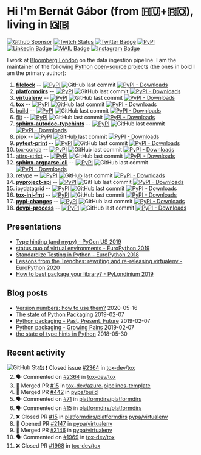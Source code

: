 # Hi I'm Bernát Gábor (from 🇭🇺+🇷🇴), living in 🇬🇧

[![Github Sponsor](https://img.shields.io/static/v1?label=Sponsor&message=%E2%9D%A4&logo=GitHub&link=https://github.com/sponsors/gaborbernat&style=flat-square)](https://github.com/sponsors/gaborbernat)
[![Twitch Status](https://img.shields.io/twitch/status/gaborbernat?style=flat-square)](https://www.twitch.tv/gaborbernat)
[![Twitter Badge](https://img.shields.io/badge/-@gjbernat-1ca0f1?style=flat-square&labelColor=1ca0f1&logo=twitter&logoColor=white&link=https://twitter.com/gjbernat)](https://twitter.com/gjbernat)
[![PyPI](https://img.shields.io/badge/-gaborbernat-0073b7?style=flat-square&logo=Python&logoColor=white&link=https://pypi.org/user/gaborbernat/)](https://pypi.org/user/gaborbernat/)
[![Linkedin Badge](https://img.shields.io/badge/-gaborbernat-blue?style=flat-square&logo=Linkedin&logoColor=white&link=https://www.linkedin.com/in/gaborbernat/)](https://www.linkedin.com/in/gaborbernat/)
[![MAIL Badge](https://img.shields.io/badge/-gaborjbernat@gmail.com-c14438?style=flat-square&logo=Gmail&logoColor=white&link=mailto:gaborjbernat@gmail.com)](mailto:gaborjbernat@gmail.com)
[![Instagram Badge](https://img.shields.io/badge/-@gabor__bernat-845EC2?style=flat-square&labelColor=white&logo=Instagram&link=https://instagram.com/gabor_bernat/)](https://instagram.com/gabor_bernat)

I work at [Bloomberg London](https://www.techatbloomberg.com/) on the data ingestion pipeline. I am the maintainer of
the following [Python](https://www.python.org/) [open-source](https://en.wikipedia.org/wiki/Open_source) projects (the
ones in bold I am the primary author):

1. [**filelock**](https://github.com/tox-dev/py-filelock) --
   [![PyPI](https://img.shields.io/pypi/v/filelock?style=flat-square)](https://pypi.org/project/filelock)
   ![GitHub last commit](https://img.shields.io/github/last-commit/tox-dev/py-filelock?logo=python&style=flat-square)
   [![PyPI - Downloads](https://img.shields.io/pypi/dm/filelock?style=flat-square)](https://pypistats.org/packages/filelock)
1. [**platformdirs**](https://github.com/platformdirs/platformdirs) --
   [![PyPI](https://img.shields.io/pypi/v/platformdirs?style=flat-square)](https://pypi.org/project/platformdirs)
   ![GitHub last commit](https://img.shields.io/github/last-commit/platformdirs/platformdirs?logo=python&style=flat-square)
   [![PyPI - Downloads](https://img.shields.io/pypi/dm/platformdirs?style=flat-square)](https://pypistats.org/packages/platformdirs)
1. [**virtualenv**](https://github.com/pypa/virtualenv) --
   [![PyPI](https://img.shields.io/pypi/v/virtualenv?style=flat-square)](https://pypi.org/project/virtualenv)
   ![GitHub last commit](https://img.shields.io/github/last-commit/pypa/virtualenv?logo=python&style=flat-square)
   [![PyPI - Downloads](https://img.shields.io/pypi/dm/virtualenv?style=flat-square)](https://pypistats.org/packages/virtualenv)
1. [**tox**](https://github.com/tox-dev/tox) --
   [![PyPI](https://img.shields.io/pypi/v/tox?style=flat-square)](https://pypi.org/project/tox)
   ![GitHub last commit](https://img.shields.io/github/last-commit/tox-dev/tox?logo=python&style=flat-square)
   [![PyPI - Downloads](https://img.shields.io/pypi/dm/tox?style=flat-square)](https://pypistats.org/packages/tox)
1. [build](https://github.com/pypa/build) --
   [![PyPI](https://img.shields.io/pypi/v/build?style=flat-square)](https://pypi.org/project/build)
   ![GitHub last commit](https://img.shields.io/github/last-commit/pypa/build?logo=python&style=flat-square)
   [![PyPI - Downloads](https://img.shields.io/pypi/dm/build?style=flat-square)](https://pypistats.org/packages/build)
1. [flit](https://github.com/pypa/flit) --
   [![PyPI](https://img.shields.io/pypi/v/flit?style=flat-square)](https://pypi.org/project/flit)
   ![GitHub last commit](https://img.shields.io/github/last-commit/pypa/flit?logo=python&style=flat-square)
   [![PyPI - Downloads](https://img.shields.io/pypi/dm/flit?style=flat-square)](https://pypistats.org/packages/flit)
1. [**sphinx-autodoc-typehints**](https://github.com/tox-dev/sphinx-autodoc-typehints) --
   [![PyPI](https://img.shields.io/pypi/v/sphinx-autodoc-typehints?style=flat-square)](https://pypi.org/project/sphinx-autodoc-typehints)
   ![GitHub last commit](https://img.shields.io/github/last-commit/tox-dev/sphinx-autodoc-typehints?logo=python&style=flat-square)
   [![PyPI - Downloads](https://img.shields.io/pypi/dm/sphinx-autodoc-typehints?style=flat-square)](https://pypistats.org/packages/sphinx-autodoc-typehints)
1. [pipx](https://github.com/pypa/pipx) --
   [![PyPI](https://img.shields.io/pypi/v/pipx?style=flat-square)](https://pypi.org/project/pipx)
   ![GitHub last commit](https://img.shields.io/github/last-commit/pypa/pipx?logo=python&style=flat-square)
   [![PyPI - Downloads](https://img.shields.io/pypi/dm/pipx?style=flat-square)](https://pypistats.org/packages/pipx)
1. [**pytest-print**](https://github.com/pytest-dev/pytest-print) --
   [![PyPI](https://img.shields.io/pypi/v/pytest-print?style=flat-square)](https://pypi.org/project/pytest-print)
   ![GitHub last commit](https://img.shields.io/github/last-commit/pytest-dev/pytest-print?logo=python&style=flat-square)
   [![PyPI - Downloads](https://img.shields.io/pypi/dm/pytest-print?style=flat-square)](https://pypistats.org/packages/pytest-print)
1. [tox-conda](https://github.com/tox-dev/tox-conda) --
   [![PyPI](https://img.shields.io/pypi/v/tox-conda?style=flat-square)](https://pypi.org/project/tox-conda)
   ![GitHub last commit](https://img.shields.io/github/last-commit/tox-dev/tox-conda?logo=python&style=flat-square)
   [![PyPI - Downloads](https://img.shields.io/pypi/dm/tox-conda?style=flat-square)](https://pypistats.org/packages/tox-conda)
1. [attrs-strict](https://github.com/bloomberg/attrs-strict) --
   [![PyPI](https://img.shields.io/pypi/v/attrs-strict?style=flat-square)](https://pypi.org/project/attrs-strict)
   ![GitHub last commit](https://img.shields.io/github/last-commit/bloomberg/attrs-strict?logo=python&style=flat-square)
   [![PyPI - Downloads](https://img.shields.io/pypi/dm/attrs-strict?style=flat-square)](https://pypistats.org/packages/attrs-strict)
1. [**sphinx-argparse-cli**](https://github.com/tox-dev/sphinx-argparse-cli) --
   [![PyPI](https://img.shields.io/pypi/v/sphinx-argparse-cli?style=flat-square)](https://pypi.org/project/sphinx-argparse-cli)
   ![GitHub last commit](https://img.shields.io/github/last-commit/tox-dev/sphinx-argparse-cli?logo=python&style=flat-square)
   [![PyPI - Downloads](https://img.shields.io/pypi/dm/sphinx-argparse-cli?style=flat-square)](https://pypistats.org/packages/sphinx-argparse-cli)
1. [retype](https://github.com/ambv/retype) --
   [![PyPI](https://img.shields.io/pypi/v/retype?style=flat-square)](https://pypi.org/project/retype)
   ![GitHub last commit](https://img.shields.io/github/last-commit/ambv/retype?logo=python&style=flat-square)
   [![PyPI - Downloads](https://img.shields.io/pypi/dm/retype?style=flat-square)](https://pypistats.org/packages/retype)
1. [**pyproject-api**](https://github.com/tox-dev/pyproject-api) --
   [![PyPI](https://img.shields.io/pypi/v/pyproject-api?style=flat-square)](https://pypi.org/project/pyproject-api)
   ![GitHub last commit](https://img.shields.io/github/last-commit/tox-dev/pyproject-api?logo=python&style=flat-square)
   [![PyPI - Downloads](https://img.shields.io/pypi/dm/pyproject-api?style=flat-square)](https://pypistats.org/packages/pyproject-api)
1. [ipydatagrid](https://github.com/bloomberg/ipydatagrid) --
   [![PyPI](https://img.shields.io/pypi/v/ipydatagrid?style=flat-square)](https://pypi.org/project/ipydatagrid)
   ![GitHub last commit](https://img.shields.io/github/last-commit/bloomberg/ipydatagrid?logo=python&style=flat-square)
   [![PyPI - Downloads](https://img.shields.io/pypi/dm/ipydatagrid?style=flat-square)](https://pypistats.org/packages/ipydatagrid)
1. [**tox-ini-fmt**](https://github.com/tox-dev/tox-ini-fmt) --
   [![PyPI](https://img.shields.io/pypi/v/tox-ini-fmt?style=flat-square)](https://pypi.org/project/tox-ini-fmt)
   ![GitHub last commit](https://img.shields.io/github/last-commit/tox-dev/tox-ini-fmt?logo=python&style=flat-square)
   [![PyPI - Downloads](https://img.shields.io/pypi/dm/tox-ini-fmt?style=flat-square)](https://pypistats.org/packages/tox-ini-fmt)
1. [**pypi-changes**](https://github.com/gaborbernat/pypi_changes) --
   [![PyPI](https://img.shields.io/pypi/v/pypi-changes?style=flat-square)](https://pypi.org/project/pypi-changes)
   ![GitHub last commit](https://img.shields.io/github/last-commit/gaborbernat/pypi_changes?logo=python&style=flat-square)
   [![PyPI - Downloads](https://img.shields.io/pypi/dm/pypi-changes?style=flat-square)](https://pypistats.org/packages/pypi-changes)
1. [**devpi-process**](https://github.com/tox-dev/devpi-process) --
   [![PyPI](https://img.shields.io/pypi/v/devpi-process?style=flat-square)](https://pypi.org/project/devpi-process)
   ![GitHub last commit](https://img.shields.io/github/last-commit/tox-dev/devpi-process?logo=python&style=flat-square)
   [![PyPI - Downloads](https://img.shields.io/pypi/dm/devpi-process?style=flat-square)](https://pypistats.org/packages/devpi-process)

## Presentations

- [Type hinting (and mypy) - PyCon US 2019](https://www.youtube.com/watch?v=hTrjTAPnA_k)
- [status quo of virtual environments - EuroPython 2019](https://www.youtube.com/watch?v=o1Vue9CWRxU)
- [Standardize Testing in Python - EuroPython 2018](https://www.youtube.com/watch?v=SFqna5ilqig)
- [Lessons from the Trenches: rewriting and re-releasing virtualenv - EuroPython 2020](https://www.youtube.com/watch?v=l9A0a8qZgOs)
- [How to best package your library? - PyLondinium 2019](https://youtu.be/OSnRl8yF9a4)

## Blog posts

- [Version numbers: how to use them?](https://www.bernat.tech/posts/version-numbers/) 2020-05-16
- [The state of Python Packaging](https://www.bernat.tech/posts/pep-517-and-python-packaging/) 2019-02-07
- [Python packaging - Past, Present, Future](https://www.bernat.tech/posts/pep-517-518/) 2019-02-07
- [Python packaging - Growing Pains](https://www.bernat.tech/posts/growing-pain/) 2019-02-07
- [the state of type hints in Python](https://www.bernat.tech/posts/the-state-of-type-hints-in-python/) 2018-05-30

## Recent activity

<img align="left" alt="GitHub Stats" src="https://github-readme-stats.vercel.app/api?username=gaborbernat&show_icons=true&hide_border=true" />

<!--START_SECTION:activity-->

1. ❗️ Closed issue [#2364](https://github.com/tox-dev/tox/issues/2364) in [tox-dev/tox](https://github.com/tox-dev/tox)
2. 🗣 Commented on [#2364](https://github.com/tox-dev/tox/issues/2364) in [tox-dev/tox](https://github.com/tox-dev/tox)
3. 🎉 Merged PR [#15](https://github.com/tox-dev/azure-pipelines-template/pull/15) in [tox-dev/azure-pipelines-template](https://github.com/tox-dev/azure-pipelines-template)
4. 🎉 Merged PR [#442](https://github.com/pypa/build/pull/442) in [pypa/build](https://github.com/pypa/build)
5. 🗣 Commented on [#71](https://github.com/platformdirs/platformdirs/issues/71) in [platformdirs/platformdirs](https://github.com/platformdirs/platformdirs)
4. 🗣 Commented on [#15](https://github.com/platformdirs/platformdirs/issues/15) in
   [platformdirs/platformdirs](https://github.com/platformdirs/platformdirs)
5. ❌ Closed PR [#15](https://github.com/platformdirs/platformdirs/pull/15) in
   [platformdirs/platformdirs](https://github.com/platformdirs/platformdirs)
   [pypa/virtualenv](https://github.com/pypa/virtualenv)
6. 💪 Opened PR [#2147](https://github.com/pypa/virtualenv/pull/2147) in
   [pypa/virtualenv](https://github.com/pypa/virtualenv)
7. 🎉 Merged PR [#2146](https://github.com/pypa/virtualenv/pull/2146) in
   [pypa/virtualenv](https://github.com/pypa/virtualenv)
8. 🗣 Commented on [#1969](https://github.com/tox-dev/tox/issues/1969) in [tox-dev/tox](https://github.com/tox-dev/tox)
9. ❌ Closed PR [#1968](https://github.com/tox-dev/tox/pull/1968) in [tox-dev/tox](https://github.com/tox-dev/tox)
   <!--END_SECTION:activity-->

